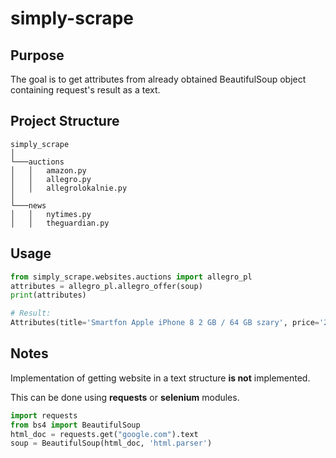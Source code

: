 # simply-scrape

## Purpose

The goal is to get attributes from already obtained
BeautifulSoup object containing request's result as a text.


## Project Structure
```
simply_scrape
│
└───auctions
│   │   amazon.py
│   │   allegro.py
│   │   allegrolokalnie.py
│   
└───news
│   │   nytimes.py
│   │   theguardian.py

```


## Usage
```python
from simply_scrape.websites.auctions import allegro_pl
attributes = allegro_pl.allegro_offer(soup)
print(attributes)

# Result:
Attributes(title='Smartfon Apple iPhone 8 2 GB / 64 GB szary', price='299.00')
```


## Notes

Implementation of getting website in a text structure **is not** implemented.

This can be done using **requests** or **selenium** modules.

```python
import requests
from bs4 import BeautifulSoup
html_doc = requests.get("google.com").text
soup = BeautifulSoup(html_doc, 'html.parser')
```



